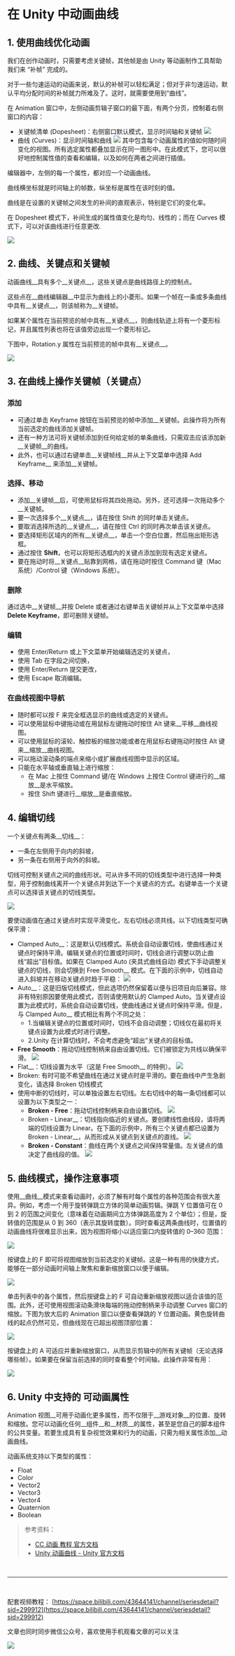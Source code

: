 # 在 Unity  中动画曲线

## 1. 使用曲线优化动画

我们在创作动画时，只需要考虑关键帧，其他帧是由 Unity 等动画制作工具帮助我们来 “补帧” 完成的。

对于一些匀速运动的动画来说，默认的补帧可以轻松满足；但对于非匀速运动，默认平均分配时间的补帧就力所难及了。这时，就需要使用到“曲线”。

在 Animation 窗口中，左侧动画剪辑子窗口的最下面，有两个分页，控制着右侧窗口的内容：

* 关键帧清单 (Dopesheet)：右侧窗口默认模式，显示时间轴和关键帧
  ![](../imgs/AnimationEditorDopeSheetView.png)
* 曲线 (Curves)：显示时间轴和曲线
  ![](../imgs/AnimationEditorCurvesViewMultipleSelected.png)
  其中包含每个动画属性的值如何随时间变化的视图。所有选定属性都叠加显示在同一图形中。在此模式下，您可以很好地控制属性值的查看和编辑，以及如何在两者之间进行插值。

编辑器中，左侧的每一个属性，都对应一个动画曲线。

曲线横坐标就是时间轴上的帧数，纵坐标是属性在该时刻的值。

曲线是在设置的关键帧之间发生的补间的直观表示，特别是它们的变化率。

在 Dopesheet 模式下，补间生成的属性值变化是均匀、线性的；而在 Curves 模式下，可以对该曲线进行任意更改.

![](../imgs/AnimationEditorBouncingCube.gif)


## 2. 曲线、关键点和关键帧

动画曲线__具有多个__关键点__，这些关键点是曲线路径上的控制点。

这些点在__曲线编辑器__中显示为曲线上的小菱形。如果一个帧在一条或多条曲线中具有__关键点__，则该帧称为__关键帧。

如果某个属性在当前预览的帧中具有__关键点__，则曲线轨迹上将有一个菱形标记，并且属性列表也将在该值旁边出现一个菱形标记。

下图中，Rotation.y 属性在当前预览的帧中具有__关键点__。

![](../imgs/AnimationWindowCurveKeyframe.png)

## 3. 在曲线上操作关键帧（关键点）

### 添加

* 可通过单击 Keyframe 按钮在当前预览的帧中添加__关键帧。此操作将为所有当前选定的曲线添加关键帧。
* 还有一种方法可将关键帧添加到任何给定帧的单条曲线，只需双击应该添加新__关键帧__的曲线。
* 此外，也可以通过右键单击__关键帧线__并从上下文菜单中选择 Add Keyframe__ 来添加__关键帧。

### 选择、移动

* 添加__关键帧__后，可使用鼠标将其四处拖动。另外，还可选择一次拖动多个__关键帧。
* 要一次选择多个__关键点__，请在按住 Shift 的同时单击关键点。
* 要取消选择所选的__关键点__，请在按住 Ctrl 的同时再次单击该关键点。
* 要选择矩形区域内的所有__关键点__，单击一个空白位置，然后拖出矩形选框。
* 通过按住 __Shift__，也可以将矩形选框内的关键点添加到现有选定关键点。
* 要在拖动时将__关键点__贴靠到网格，请在拖动时按住 Command 键（Mac 系统）/Control 键（Windows 系统）。
  
### 删除

通过选中__关键帧__并按 Delete 或者通过右键单击关键帧并从上下文菜单中选择 __Delete Keyframe__，即可删除关键帧。

### 编辑

* 使用 Enter/Return 或上下文菜单开始编辑选定的关键点，
* 使用 Tab 在字段之间切换，
* 使用 Enter/Return 提交更改，
* 使用 Escape 取消编辑。

### 在曲线视图中导航

* 随时都可以按 F 来完全框选显示的曲线或选定的关键点。
* 可以使用鼠标中键拖动或在用鼠标左键拖动时按住 Alt 键来__平移__曲线视图。
* 可以使用鼠标的滚轮、触控板的缩放功能或者在用鼠标右键拖动时按住 Alt 键来__缩放__曲线视图。
* 可以拖动滚动条的端点来缩小或扩展曲线视图中显示的区域。
* 只能在水平轴或垂直轴上进行缩放：
  * 在 Mac 上按住 Command 键/在 Windows 上按住 Control 键进行的__缩放__是水平缩放。
  * 按住 Shift 键进行__缩放__是垂直缩放。

## 4. 编辑切线

一个关键点有两条__切线__：
* 一条在左侧用于向内的斜坡，
* 另一条在右侧用于向外的斜坡。

切线可控制关键点之间的曲线形状。可从许多不同的切线类型中进行选择一种类型，用于控制曲线离开一个关键点并到达下一个关键点的方式。右键单击一个关键点可以选择该关键点的切线类型。

![](../imgs/AnimationCurveTangentMenu.png)

要使动画值在通过关键点时实现平滑变化，左右切线必须共线。以下切线类型可确保平滑：

* Clamped Auto__：这是默认切线模式。系统会自动设置切线，使曲线通过关键点时保持平滑。编辑关键点的位置或时间时，切线会进行调整以防止曲线“超出”目标值。如果在 Clamped Auto (夹具式曲线自动) 模式下手动调整关键点的切线，则会切换到 Free Smooth__ 模式。在下面的示例中，切线自动进入斜坡并在移动关键点时趋于平稳：
  ![](../imgs/AnimationClampedAutoTangents.gif)
* Auto__：这是旧版切线模式，但此选项仍然保留着以便与旧项目向后兼容。除非有特别原因要使用此模式，否则请使用默认的 Clamped Auto。当关键点设置为此模式时，系统会自动设置切线，使曲线通过关键点时保持平滑。但是，与 Clamped Auto__ 模式相比有两个不同之处： 
  * 1.当编辑关键点的位置或时间时，切线不会自动调整；切线仅在最初将关键点设置为此模式时进行调整。 
  * 2.Unity 在计算切线时，不会考虑避免“超出”关键点的目标值。
* __Free Smooth__：拖动切线控制柄来自由设置切线。它们被锁定为共线以确保平滑。
  ![](../imgs/AnimationFreeSmooth.png) 
* Flat__：切线设置为水平（这是 Free Smooth__ 的特例）。
  ![](../imgs/AnimationFlat.png)
* Broken: 有时可能不希望曲线在通过关键点时是平滑的。要在曲线中产生急剧变化，请选择 Broken 切线模式  
* 使用中断的切线时，可以单独设置左右切线。左右切线中的每一条切线都可以设置为以下类型之一：
  * __Broken - Free__：拖动切线控制柄来自由设置切线。
    ![](../imgs/AnimationBrokenFree.png)
  * Broken - Linear__：切线指向临近的关键点。要创建线性曲线段，请将两端的切线设置为 Linear。在下面的示例中，所有三个关键点都已设置为 Broken - Linear__，从而形成从关键点到关键点的直线。
    ![](../imgs/AnimationBrokenLinear.png)
  * __Broken - Constant__：曲线在两个关键点之间保持常量值。左关键点的值决定了曲线段的值。
    ![](../imgs/AnimationBrokenConstant.png)

## 5. 曲线模式，操作注意事项

使用__曲线__模式来查看动画时，必须了解有时每个属性的各种范围会有很大差异。例如，考虑一个用于旋转弹跳立方体的简单动画剪辑。弹跳 Y 位置值可在 0 到 2 的范围之间变化（意味着在动画期间立方体弹跳高度为 2 个单位）；但是，旋转值的范围是从 0 到 360（表示其旋转度数）。同时查看这两条曲线时，位置值的动画曲线将很难显示出来，因为视图将缩小以适应窗口内旋转值的 0–360 范围：

![](../imgs/AnimationEditorTwoCurvesBigRangeDifference.png)

按键盘上的 F 即可将视图缩放到当前选定的关键帧。这是一种有用的快捷方式，能够在一部分动画时间轴上聚焦和重新缩放窗口以便于编辑。

![](../imgs/AnimationEditorSelectedKeyframesFitView.png)

单击列表中的各个属性，然后按键盘上的 F 可自动重新缩放视图以适合该值的范围。此外，还可使用视图滚动条滑块每端的拖动控制柄来手动调整 Curves 窗口的缩放。下图为放大后的 Animation 窗口以便查看弹跳的 Y 位置动画。黄色旋转曲线的起点仍然可见，但曲线现在已超出视图顶部位置：

![](../imgs/AnimationEditorTwoCurvesZoomedIn.png)

按键盘上的 A 可适应并重新缩放窗口，从而显示剪辑中的所有关键帧（无论选择哪些帧）。如果要在保留当前选择的同时查看整个时间轴，此操作非常有用：

![](../imgs/AnimationEditorSelectedKeyframesAllView.png)

## 6. Unity 中支持的 可动画属性

Animation 视图__可用于动画化更多属性，而不仅限于__游戏对象__的位置、旋转和缩放。您可以动画化任何__组件__和__材质__的属性，甚至是您自己的脚本组件的公共变量。若要生成具有复杂视觉效果和行为的动画，只需为相关属性添加__动画曲线。

动画系统支持以下类型的属性：

* Float
* Color
* Vector2
* Vector3
* Vector4
* Quaternion
* Boolean

> 参考资料：
>
> * [CC 动画 教程 官方文档](https://learn.unity.com/tutorial/refine-your-animation)
> * [Unity 动画曲线 - Unity 官方文档](https://docs.unity3d.com/cn/2022.1/Manual/animeditor-AnimationCurves.html)

<br>
<hr>
<br>

配套视频教程：
[https://space.bilibili.com/43644141/channel/seriesdetail?sid=299912](https://space.bilibili.com/43644141/channel/seriesdetail?sid=299912)

文章也同时同步微信公众号，喜欢使用手机观看文章的可以关注

![](../imgs/微信公众号二维码.jpg)